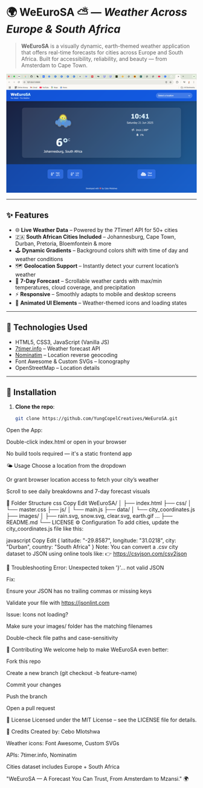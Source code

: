 # 🌍 WeEuroSA ⛅ — *Weather Across Europe & South Africa*

> **WeEuroSA** is a visually dynamic, earth-themed weather application that offers real-time forecasts for cities across Europe and South Africa. Built for accessibility, reliability, and beauty — from Amsterdam to Cape Town.

![WeEuroSA Screenshot](images/Screenshot.png) <!-- Replace with your actual screenshot -->

---

## ✨ Features

- 🌐 **Live Weather Data** – Powered by the 7Timer! API for 50+ cities
- 🇿🇦 **South African Cities Included** – Johannesburg, Cape Town, Durban, Pretoria, Bloemfontein & more
- 🕹️ **Dynamic Gradients** – Background colors shift with time of day and weather conditions
- 🗺️ **Geolocation Support** – Instantly detect your current location’s weather
- 📆 **7-Day Forecast** – Scrollable weather cards with max/min temperatures, cloud coverage, and precipitation
- ⚡ **Responsive** – Smoothly adapts to mobile and desktop screens
- 🎨 **Animated UI Elements** – Weather-themed icons and loading states

---

## 🔧 Technologies Used

- HTML5, CSS3, JavaScript (Vanilla JS)
- [7timer.info](http://www.7timer.info/) – Weather forecast API
- [Nominatim](https://nominatim.openstreetmap.org/) – Location reverse geocoding
- Font Awesome & Custom SVGs – Iconography
- OpenStreetMap – Location details

---

## 🚀 Installation

1. **Clone the repo**:
   ```bash
   git clone https://github.com/YungCopelCreatives/WeEuroSA.git 
Open the App:

Double-click index.html or open in your browser

No build tools required — it's a static frontend app

🌤️ Usage
Choose a location from the dropdown

Or grant browser location access to fetch your city’s weather

Scroll to see daily breakdowns and 7-day forecast visuals

📁 Folder Structure
css
Copy
Edit
WeEuroSA/
│
├── index.html
├── css/
│   └── master.css
├── js/
│   └── main.js
├── data/
│   └── city_coordinates.js
├── images/
│   ├── rain.svg, snow.svg, clear.svg, earth.gif ...
├── README.md
└── LICENSE
⚙️ Configuration
To add cities, update the city_coordinates.js file like this:

javascript
Copy
Edit
{
  latitude: "-29.8587",
  longitude: "31.0218",
  city: "Durban",
  country: "South Africa"
}
Note: You can convert a .csv city dataset to JSON using online tools like:
👉 https://csvjson.com/csv2json

🐛 Troubleshooting
Error: Unexpected token '}'... not valid JSON

Fix:

Ensure your JSON has no trailing commas or missing keys

Validate your file with https://jsonlint.com

Issue: Icons not loading?

Make sure your images/ folder has the matching filenames

Double-check file paths and case-sensitivity

🤝 Contributing
We welcome help to make WeEuroSA even better:

Fork this repo

Create a new branch (git checkout -b feature-name)

Commit your changes

Push the branch

Open a pull request

📜 License
Licensed under the MIT License – see the LICENSE file for details.

👏 Credits
Created by: Cebo Mlotshwa

Weather icons: Font Awesome, Custom SVGs

APIs: 7timer.info, Nominatim

Cities dataset includes Europe + South Africa

"WeEuroSA — A Forecast You Can Trust, From Amsterdam to Mzansi." 🌍

